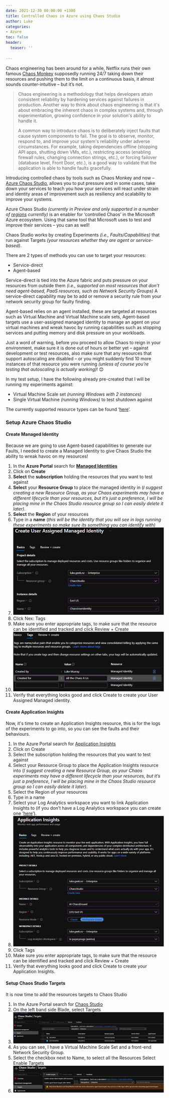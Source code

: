 ```yaml
---
date: 2021-12-30 00:00:00 +1300
title: Controlled Chaos in Azure using Chaos Studio
author: Luke
categories:
- Azure
toc: false
header:
  teaser: ''

---
```

Chaos engineering has been around for a while, Netflix runs their own famous [Chaos Monkey](https://netflix.github.io/chaosmonkey/) supposedly running 24/7 taking down their resources and pushing them to the limit on a continuous basis, it almost sounds counter-intuitive – but it’s not.

> Chaos engineering is a methodology that helps developers attain consistent reliability by hardening services against failures in production. Another way to think about chaos engineering is that it's about embracing the inherent chaos in complex systems and, through experimentation, growing confidence in your solution's ability to handle it.
>
> A common way to introduce chaos is to deliberately inject faults that cause system components to fail. The goal is to observe, monitor, respond to, and improve your system's reliability under adverse circumstances. For example, taking dependencies offline (stopping API apps, shutting down VMs, etc.), restricting access (enabling firewall rules, changing connection strings, etc.), or forcing failover (database level, Front Door, etc.), is a good way to validate that the application is able to handle faults gracefully.

Introducing controlled chaos by tools such as Chaos Monkey and now – [Azure Chaos Studio](https://azure.microsoft.com/en-us/services/chaos-studio/), allows you to put pressure and in some cases, take down your services to teach you how your services will react under strain and identity areas of improvement such as resiliency and scalability to improve your systems.

Azure Chaos Studio _(currently in Preview and only supported in a number of_ [_regions_](https://azure.microsoft.com/en-us/global-infrastructure/services/?products=chaos-studio) _currently)_ is an enabler for ‘controlled Chaos’ in the Microsoft Azure ecosystem. Using that same tool that Microsoft uses to test and improve their services – you can as well!

Chaos Studio works by creating Experiments _(i.e., Faults/Capabilities)_ that run against Targets _(your resources whether they are agent or service-based)_.

There are 2 types of methods you can use to target your resources:

* Service-direct
* Agent-based

Service-direct is tied into the Azure fabric and puts pressure on your resources from outside them _(i.e., supported on most resources that don’t need agent-based, PaaS resources, such as Network Security Groups)_ A service-direct capability may be to add or remove a security rule from your network security group for faulty finding.

Agent-based relies on an agent installed, these are targeted at resources such as Virtual Machine and Virtual Machine scale sets, Agent-based targets use a user-assigned managed identity to manage an agent on your virtual machines and wreak havoc by running capabilities such as stopping services and putting memory and disk pressure on your workloads.

Just a word of warning, before you proceed to allow Chaos to reign in your environment, make sure it is done out of hours or better yet – against development or test resources, also make sure that any resources that support autoscaling are disabled – or you might suddenly find 10 more instances of that resource you were running _(unless of course you’re testing that autoscaling is actually working)_! 😊

In my test setup, I have the following already pre-created that I will be running my experiments against:

* Virtual Machine Scale set _(running Windows with 2 instances)_
* Single Virtual Machine _(running Windows)_ to test shutdown against

The currently supported resource types can be found ‘[here](https://docs.microsoft.com/en-us/azure/chaos-studio/chaos-studio-fault-providers)’.

### Setup Azure Chaos Studio

#### Create Managed Identity

Because we are going to use Agent-based capabilities to generate our Faults, I needed to create a Managed Identity to give Chaos Studio the ability to wreak havoc on my resources!

 1. In the **Azure Portal** search for [**Managed Identities**](https://portal.azure.com/#blade/HubsExtension/BrowseResource/resourceType/Microsoft.ManagedIdentity%2FuserAssignedIdentities)
 2. Click on **Create**
 3. **Select** the **subscription** holding the resources that you want to test against
 4. **Select** your **Resource Group** to place the managed identity in (_I suggest creating a new Resource Group, as your Chaos experiments may have a different lifecycle than your resources, but it’s just a preference, I will be placing mine in the Chaos Studio resource group so I can easily delete it later)_.
 5. **Select** the **Region** of your resources
 6. Type in a **name** (_this will be the identity that you will see in logs running these experiments so make sure its something you can identify with)_
 7. ![](/uploads/azure_userassignedmanageidentity.png)
 8. Click Nex: Tags
 9. Make sure you enter appropriate tags, to make sure that the resource can be identified and tracked and click Review + Create
10. ![](/uploads/azuretags_chaos.png)
11. Verify that everything looks good and click Create to create your User Assigned Managed identity.

#### Create Application Insights

Now, it's time to create an Application Insights resource, this is for the logs of the experiments to go into, so you can see the faults and their behaviours.

 1. In the Azure Portal search for [Application Insights](https://portal.azure.com/#blade/HubsExtension/BrowseResource/resourceType/microsoft.insights%2Fcomponents)
 2. Click on Create
 3. Select the subscription holding the resources that you want to test against
 4. Select your Resource Group to place the Application Insights resource into (_I suggest creating a new Resource Group, as your Chaos experiments may have a different lifecycle than your resources, but it’s just a preference, I will be placing mine in the Chaos Studio resource group so I can easily delete it later)_.
 5. Select the Region of your resources
 6. Type in a name
 7.  Select your Log Analytics workspace you want to link Application Insights to (if you don’t have a Log Analytics workspace you can create one ‘[here](https://portal.azure.com/#blade/HubsExtension/BrowseResource/resourceType/Microsoft.OperationalInsights%2Fworkspaces)’).
 8. ![](/uploads/azure_applicationinsights.png)
 9. Click Tags
10. Make sure you enter appropriate tags, to make sure that the resource can be identified and tracked and click Review + Create
11. Verify that everything looks good and click Create to create your Application Insights.

#### Setup Chaos Studio Targets

It is now time to add the resources targets to Chaos Studio

1. In the Azure Portal search for [Chaos Studio](https://portal.azure.com/#blade/Microsoft_Azure_Chaos/ChaosStudioMenuBlade/overview)
2. On the left band side Blade, select Targets
3. ![](/uploads/azure_chaosstudio_targets.png)
4. As you can see, I have a Virtual Machine Scale Set and a front-end Network Security Group.
5. Select the checkbox next to Name, to select all the Resources Select Enable Targets
6. ![](/uploads/azure_chaosstudio_targets2.png)